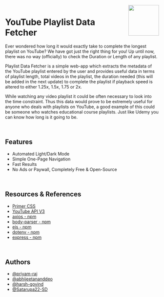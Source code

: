 
<img align="right" width="100" height="100" src="https://playlistdata.com/assets/favicon.png">

# YouTube Playlist Data Fetcher

Ever wondered how long it would exactly take to complete the longest playlist on YouTube? We have got just the right thing for you! Up until now, there was no way (officially) to check the Duration or Length of any playlist. 

Playlist Data Fetcher is a simple web-app which extracts the metadata of the YouTube playlist entered by the user and provides useful data in terms of playlist length, total videos in the playlist, the duration needed (this will be added in the next update) to complete the playlist if playback speed is altered to either 1.25x, 1.5x, 1.75 or 2x.

While watching any video playlist it could be often necessary to look into the time constraint. Thus this data would prove to be extremely useful for anyone who deals with playlists on YouTube, a good example of this could be someone who watches educational course playlists. Just like Udemy you can know how long is it going to be. 

&nbsp;&nbsp;
## Features

- Automated Light/Dark Mode
- Simple One-Page Navigation
- Fast Results
- No Ads or Paywall, Completely Free & Open-Source

&nbsp;&nbsp;


## Resources & References
- [Primer CSS](https://primer.style/)
- [YouTube API V3](https://developers.google.com/youtube/v3/getting-started)
- [axios - npm](https://www.npmjs.com/package/axios)
- [body-parser - npm](https://www.npmjs.com/package/body-parser)
- [ejs - npm](https://www.npmjs.com/package/ejs)
- [dotenv - npm](https://www.npmjs.com/package/dotenv) 
- [express - npm](https://www.npmjs.com/package/express)


&nbsp;&nbsp;

## Authors
- [@priyam-raj](https://github.com/priyam-raj)
- [@abhijeetananddeo](https://github.com/abhijeetananddeo)
- [@harsh-govind](https://github.com/harsh-govind)
- [@Satarupa22-SD](https://github.com/Satarupa22-SD)


